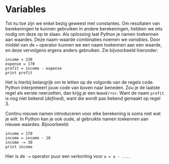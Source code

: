 # Variables

Tot nu toe zijn we enkel bezig geweest met constantes. Om resultaten van berekeningen te kunnen gebruiken in andere berekeningen, hebben we iets nodig om deze op te slaan. Als oplossing laat Python je namen toekennen aan waardes. Deze naam-waarde combinaties noemen we *variables*. Door middel van de `=` operator kunnen we een naam toekennen aan een waarde, en deze vervolgens ergens anders gebruiken. Zie bijvoorbeeld hieronder:

```
income = 230
expense = 170
profit = income - expense
print profit
```

Het is hierbij belangrijk om te letten op de volgorde van de regels code. Python interpreteert jouw code van boven naar beneden. Zou je de laatste regel als eerste neerzetten, dan krijg je een `NameError`. Want de naam `profit` is nog niet bekend (*defined*), want die wordt pas bekend gemaakt op regel 3.

Continu nieuwe namen introduceren voor elke berekening is soms niet wat je wilt. In Python kan je ook oude, al gebruikte namen toekennen aan nieuwe waardes. Bijvoorbeeld:

```
income = 170
income = income - 10
income -= 30
print income
```

Hier is de `-=` operator puur een verkorting voor `a = a - ...`.